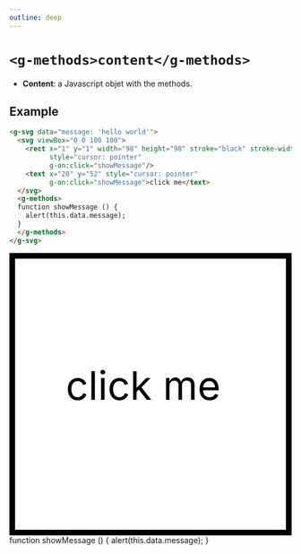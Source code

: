 ```yaml
---
outline: deep
---
```


# `<g-methods>content</g-methods>`

- **Content**: a Javascript objet with the methods.

## Example

```html
<g-svg data="message: 'hello world'">
  <svg viewBox="0 0 100 100">
    <rect x="1" y="1" width="98" height="98" stroke="black" stroke-width="2" fill="white"
          style="cursor: pointer"
          g-on:click="showMessage"/>
    <text x="20" y="52" style="cursor: pointer"
          g-on:click="showMessage">click me</text>
  </svg>
  <g-methods>
  function showMessage () {
    alert(this.data.message);
  }
  </g-methods>
</g-svg>
```

<g-svg data="message: 'hello world'">
  <svg viewBox="0 0 100 100">
    <rect x="1" y="1" width="98" height="98" stroke="black" stroke-width="2" fill="white"
          style="cursor: pointer"
          g-on:click="showMessage"/>
    <text x="20" y="52" style="cursor: pointer"
          g-on:click="showMessage">click me</text>
  </svg>
  <g-methods>
  function showMessage () {
    alert(this.data.message);
  }
  </g-methods>
</g-svg>
